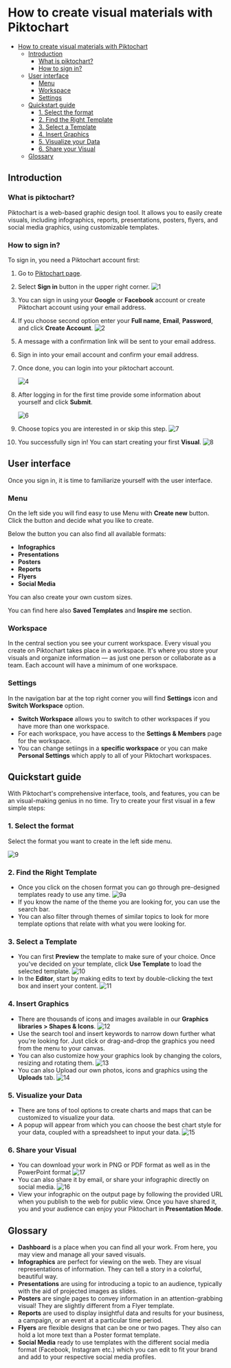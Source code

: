 
# How to create visual materials with Piktochart

- [How to create visual materials with Piktochart](#how-to-create-visual-materials-with-piktochart)
  - [Introduction](#introduction)
    - [What is piktochart?](#what-is-piktochart)
    - [How to sign in?](#how-to-sign-in)
  - [User interface](#user-interface)
    - [Menu](#menu)
    - [Workspace](#workspace)
    - [Settings](#settings)
  - [Quickstart guide](#quickstart-guide)
    - [1. Select the format](#1-select-the-format)
    - [2. Find the Right Template](#2-find-the-right-template)
    - [3. Select a Template](#3-select-a-template)
    - [4. Insert Graphics](#4-insert-graphics)
    - [5. Visualize your Data](#5-visualize-your-data)
    - [6. Share your Visual](#6-share-your-visual)
  - [Glossary](#glossary)


## Introduction

### What is piktochart?

Piktochart is a web-based graphic design tool. It allows you to easily create visuals, including infographics, reports, presentations, posters, flyers, and social media graphics, using customizable templates.

### How to sign in?

To sign in, you need a Piktochart account first:

1. Go to [Piktochart page](https://piktochart.com/).
2. Select **Sign in** button in the upper right corner.
   ![1](1.png)
3. You can sign in using your **Google** or **Facebook** account or create Piktochart account using your email address.
4. If you choose second option enter your **Full name**, **Email**, **Password**, and click **Create Account**.
   ![2](2.png)
5. A message with a confirmation link will be sent to your email address.
6. Sign in into your email account and confirm your email address.
7. Once done, you can login into your piktochart account.
   
   ![4](4.png)
8. After logging in for the first time provide some information about yourself and click **Submit**.
   
   ![6](6.png)
9.  Choose topics you are interested in or skip this step.
    ![7](7.png)
10. You successfully sign in! You can start creating your first **Visual**.
    ![8](8.png)

## User interface

Once you sign in, it is time to familiarize yourself with the user interface.

### Menu

On the left side you will find easy to use Menu with **Create new** button. Click the button and decide what you like to create.

Below the button you can also find all available formats:
* **Infographics**
* **Presentations**
* **Posters**
* **Reports**
* **Flyers**
* **Social Media**

You can also create your own custom sizes.

You can find here also **Saved Templates** and **Inspire me** section.

### Workspace

In the central section you see your current workspace. Every visual you create on Piktochart takes place in a workspace. It's where you store your visuals and organize information — as just one person or collaborate as a team. Each account will have a minimum of one workspace.

### Settings

In the navigation bar at the top right corner you will find **Settings** icon and **Switch Workspace** option.

* **Switch Workspace** allows you to switch to other workspaces if you have more than one workspace.
* For each workspace, you have access to the **Settings & Members** page for the workspace.
* You can change setiings in a **specific workspace** or you can make **Personal Settings** which apply to all of your Piktochart workspaces.


## Quickstart guide

With Piktochart's comprehensive interface, tools, and features, you can be an visual-making genius in no time. Try to create your first visual in a few simple steps:


### 1. Select the format

   Select the format you want to create in the left side menu.

   ![9](9.png)

### 2. Find the Right Template

* Once you click on the chosen format you can go through pre-designed templates ready to use any time.
![9a](9a.png)
* If you know the name of the theme you are looking for, you can use the search bar.
* You can also filter through themes of similar topics to look for more template options that relate with what you were looking for.

### 3. Select a Template

* You can first **Preview** the template to make sure of your choice. Once you've decided on your template, click **Use Template** to load the selected template.
  ![10](10.png)
* In the **Editor**, start by making edits to text by double-clicking the text box and insert your content.
  ![11](11.png)

### 4. Insert Graphics

* There are thousands of icons and images available in our **Graphics libraries > Shapes & Icons**.
  ![12](12.png)
* Use the search tool and insert keywords to narrow down further what you're looking for. Just click or drag-and-drop the graphics you need from the menu to your canvas.
* You can also customize how your graphics look by changing the colors, resizing and rotating them.
  ![13](13.png)
* You can also Upload our own photos, icons and graphics using the **Uploads** tab.
  ![14](14.png)

### 5. Visualize your Data

* There are tons of tool options to create charts and maps that can be customized to visualize your data.
* A popup will appear from which you can choose the best chart style for your data, coupled with a spreadsheet to input your data.
  ![15](15.png)

### 6. Share your Visual

* You can download your work in PNG or PDF format as well as in the PowerPoint format
  ![17](17.png)
* You can also share it by email, or share your infographic directly on social media.
  ![16](16.png)
* View your infographic on the output page by following the provided URL when you publish to the web for public view. Once you have shared it, you and your audience can enjoy your Piktochart in **Presentation Mode**.

## Glossary

* **Dashboard** is a place when you can find all your work. From here, you may view and manage all your saved visuals.
* **Infographics** are perfect for viewing on the web. They are visual representations of information. They can tell a story in a colorful, beautiful way.
* **Presentations** are using for introducing a topic to an audience, typically with the aid of projected images as slides.
* **Posters** are single pages to convey information in an attention-grabbing visual! They are slightly different from a Flyer template.
* **Reports** are used to display insightful data and results for your business, a campaign, or an event at a particular time period.
* **Flyers** are flexible designs that can be one or two pages. They also can hold a lot more text than a Poster format template.
* **Social Media** ready to use templates with the different social media format (Facebook, Instagram etc.) which you can edit to fit your brand and add to your respective social media profiles.
